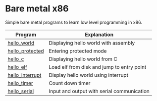# Bare metal x86
Simple bare metal programs to learn low level programming in x86.

| Program                          | Explanation                                |
|----------------------------------|--------------------------------------------|
| [hello_world](hello_world)       | Displaying hello world with assembly       |
| [hello_protected](hello_protected) | Entering protected mode                    |
| [hello_c](hello_c)               | Displaying hello world from C              |
| [hello_elf](hello_elf)           | Load elf from disk and jump to entry point |
| [hello_interrupt](hello_interrupt) | Display hello world using interrupt |
| [hello_timer](hello_timer) | Count down timer |
| [hello_serial](hello_serial) | Input and output with serial communication |
